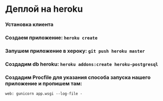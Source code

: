 # Деплой на heroku
### Установка клиента
### Создаем приложение: ``` heroku create ```
### Запушем приложение в хероку: ```git push heroku master```
### Создадим db heroku: ```heroku addons:create heroku-postgresql```
### Создадим Procfile для указания способа запуска нашего приложение и пропишем там: 
```web: gunicorn app.wsgi --log-file -```

